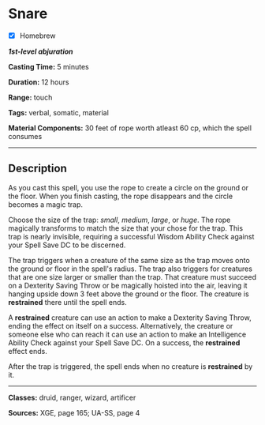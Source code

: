 # Snare

- [x] Homebrew

***1st-level abjuration***

**Casting Time:** 5 minutes

**Duration:** 12 hours

**Range:** touch

**Tags:** verbal, somatic, material

**Material Components:** 30 feet of rope worth atleast 60 cp, which the spell consumes

---

## Description
As you cast this spell, you use the rope to create a circle on the ground or the floor.
When you finish casting, the rope disappears and the circle becomes a magic trap.

Choose the size of the trap: *small*, *medium*, *large*, or *huge*.
The rope magically transforms to match the size that your chose for the trap.
This trap is nearly invisible, requiring a successful Wisdom Ability Check against your Spell Save DC to be discerned.

The trap triggers when a creature of the same size as the trap moves onto the ground or floor in the spell's radius.
The trap also triggers for creatures that are one size larger or smaller than the trap.
That creature must succeed on a Dexterity Saving Throw or be magically hoisted into the air, leaving it hanging upside down 3 feet above the ground or the floor.
The creature is **restrained** there until the spell ends.

A **restrained** creature can use an action to make a Dexterity Saving Throw, ending the effect on itself on a success.
Alternatively, the creature or someone else who can reach it can use an action to make an Intelligence Ability Check against your Spell Save DC.
On a success, the **restrained** effect ends.

After the trap is triggered, the spell ends when no creature is **restrained** by it.

---

**Classes:** druid, ranger, wizard, artificer

**Sources:** XGE, page 165; UA-SS, page 4

<!-- QA Pass Needed! -->
